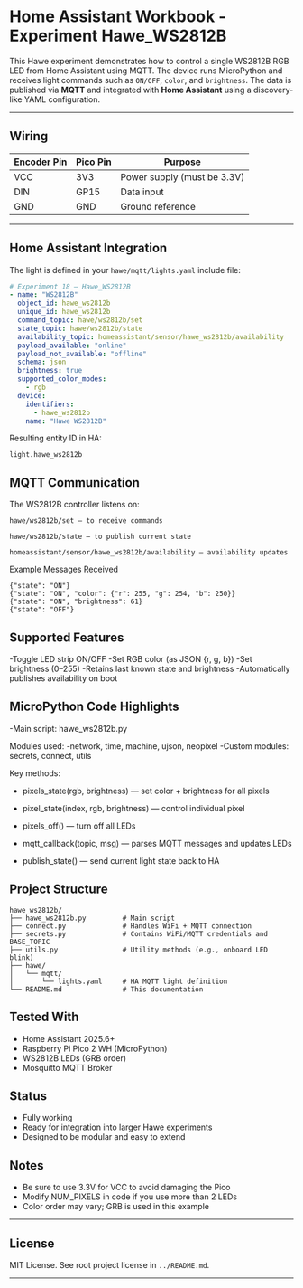 # Home Assistant Workbook - Experiment Hawe_WS2812B

This Hawe experiment demonstrates how to control a single WS2812B RGB LED from Home Assistant using MQTT. 
The device runs MicroPython and receives light commands such as `ON/OFF`, `color`, and `brightness`.
The data is published via **MQTT** and integrated with **Home Assistant** using a discovery-like YAML configuration.

---

## Wiring

| Encoder Pin | Pico Pin | Purpose                 |
|-------------|----------|--------------------------|
| VCC         | 3V3      | Power supply (must be 3.3V) |
| DIN         | GP15     | Data input               |
| GND         | GND      | Ground reference         |

---

## Home Assistant Integration

The light is defined in your `hawe/mqtt/lights.yaml` include file:

```yaml
# Experiment 18 – Hawe_WS2812B
- name: "WS2812B"
  object_id: hawe_ws2812b
  unique_id: hawe_ws2812b
  command_topic: hawe/ws2812b/set
  state_topic: hawe/ws2812b/state
  availability_topic: homeassistant/sensor/hawe_ws2812b/availability
  payload_available: "online"
  payload_not_available: "offline"
  schema: json
  brightness: true
  supported_color_modes:
    - rgb
  device:
    identifiers:
      - hawe_ws2812b
    name: "Hawe WS2812B"
```

Resulting entity ID in HA:
```
light.hawe_ws2812b
```

## MQTT Communication

The WS2812B controller listens on:

    hawe/ws2812b/set — to receive commands

    hawe/ws2812b/state — to publish current state

    homeassistant/sensor/hawe_ws2812b/availability — availability updates

Example Messages Received
```
{"state": "ON"}
{"state": "ON", "color": {"r": 255, "g": 254, "b": 250}}
{"state": "ON", "brightness": 61}
{"state": "OFF"}
```

## Supported Features

-Toggle LED strip ON/OFF
-Set RGB color (as JSON {r, g, b})
-Set brightness (0–255)
-Retains last known state and brightness
-Automatically publishes availability on boot

## MicroPython Code Highlights

-Main script: hawe_ws2812b.py

Modules used:
-network, time, machine, ujson, neopixel
-Custom modules: secrets, connect, utils

Key methods:

- pixels_state(rgb, brightness) — set color + brightness for all pixels
- pixel_state(index, rgb, brightness) — control individual pixel

- pixels_off() — turn off all LEDs
- mqtt_callback(topic, msg) — parses MQTT messages and updates LEDs
- publish_state() — send current light state back to HA

## Project Structure
```
hawe_ws2812b/
├── hawe_ws2812b.py         # Main script
├── connect.py              # Handles WiFi + MQTT connection
├── secrets.py              # Contains WiFi/MQTT credentials and BASE_TOPIC
├── utils.py                # Utility methods (e.g., onboard LED blink)
├── hawe/
│   └── mqtt/
│       └── lights.yaml     # HA MQTT light definition
└── README.md               # This documentation
```

## Tested With

- Home Assistant 2025.6+
- Raspberry Pi Pico 2 WH (MicroPython)
- WS2812B LEDs (GRB order)
- Mosquitto MQTT Broker

## Status

- Fully working
- Ready for integration into larger Hawe experiments
- Designed to be modular and easy to extend

## Notes

- Be sure to use 3.3V for VCC to avoid damaging the Pico
- Modify NUM_PIXELS in code if you use more than 2 LEDs
- Color order may vary; GRB is used in this example

---

## License

MIT License. See root project license in `../README.md`.

---

